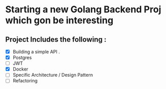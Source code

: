 # Starting a new Golang Backend Proj which gon be interesting 

## Project Includes the following : 
- [x] Building a simple API .
- [x] Postgres
- [ ] JWT 
- [x] Docker
- [ ] Specific Architecture / Design Pattern 
- [ ] Refactoring